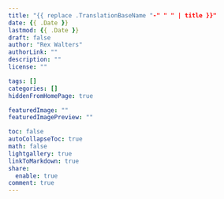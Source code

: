 ```yaml
---
title: "{{ replace .TranslationBaseName "-" " " | title }}"
date: {{ .Date }}
lastmod: {{ .Date }}
draft: false
author: "Rex Walters"
authorLink: ""
description: ""
license: ""

tags: []
categories: []
hiddenFromHomePage: true

featuredImage: ""
featuredImagePreview: ""

toc: false
autoCollapseToc: true
math: false
lightgallery: true
linkToMarkdown: true
share:
  enable: true
comment: true
---
```


<!--more-->
